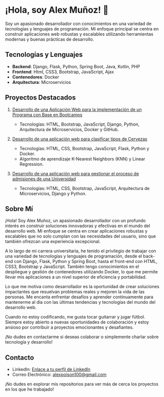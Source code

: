 # ¡Hola, soy Alex Muñoz! 👋

Soy un apasionado desarrollador con conocimientos en una variedad de tecnologías y lenguajes de programación. Mi enfoque principal se centra en construir aplicaciones web robustas y escalables utilizando herramientas modernas y buenas prácticas de desarrollo.

## Tecnologías y Lenguajes

- **Backend**: Django, Flask, Python, Spring Boot, Java, Kotlin, PHP
- **Frontend**: Html, CSS3, Bootstrap, JavaScript, Ajax
- **Contenedores**: Docker
- **Arquitectura**: Microservicios

## Proyectos Destacados

1. [Desarrollo de una Aplicación Web para la implementación de un Programa con Base en Bootcamps](https://github.com/joseamd/Bootcamp)
   - Tecnologías: HTML, Bootstrap, JavaScript, Django, Python, Arquitectura de Microservicios, Docker y GitHub.

2. [Desarrollo de una aplicación web para clasificar tipos de Cervezas](https://github.com/joseamd/App-Cervezas)
   - Tecnologías: HTML, CSS, Bootstrap, JavaScript, Flask, Python y Docker.
   - Algoritmo de aprendizaje K-Nearest Neighbors (KNN) y Linear Regression.

3. [Desarrollo de una aplicación web para gestionar el proceso de admisiones de una Universidad](https://github.com/joseamd/Univalle-Admisiones)
   - Tecnologías: HTML, CSS, Bootstrap, JavaScript, Arquitectura de Microservicios, Django y Python.

## Sobre Mí

¡Hola! Soy Alex Muñoz, un apasionado desarrollador con un profundo interés en construir soluciones innovadoras y efectivas en el mundo del desarrollo web. Mi enfoque se centra en crear aplicaciones robustas y escalables que no solo cumplan con las necesidades del usuario, sino que también ofrezcan una experiencia excepcional.

A lo largo de mi carrera universitaria, he tenido el privilegio de trabajar con una variedad de tecnologías y lenguajes de programación, desde el back-end con Django, Flask, Python y Spring Boot, hasta el front-end con HTML, CSS3, Bootstrap y JavaScript. También tengo conocimientos en el despliegue y gestión de contenedores utilizando Docker, lo que me permite llevar mis aplicaciones a un nivel superior de eficiencia y portabilidad.

Lo que me motiva como desarrollador es la oportunidad de crear soluciones impactantes que resuelvan problemas reales y mejoren la vida de las personas. Me encanta enfrentar desafíos y aprender continuamente para mantenerme al día con las últimas tendencias y tecnologías del mundo del desarrollo web.

Cuando no estoy codificando, me gusta tocar guitarrar y jugar fútbol. Siempre estoy abierto a nuevas oportunidades de colaboración y estoy ansioso por contribuir a proyectos emocionantes y desafiantes.

¡No dudes en contactarme si deseas colaborar o simplemente charlar sobre tecnología y desarrollo!

## Contacto

- LinkedIn: [Enlace a tu perfil de LinkedIn](https://www.linkedin.com/in/jose-alex-muñoz-a11354110)
- Correo Electrónico: alexpoison100@gmail.com

¡No dudes en explorar mis repositorios para ver más de cerca los proyectos en los que he trabajado!
